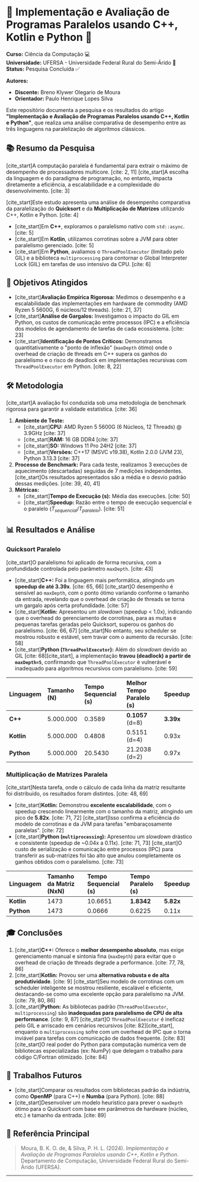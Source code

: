 # 🐍 Implementação e Avaliação de Programas Paralelos usando C++, Kotlin e Python 🚀

**Curso:** Ciência da Computação 💻  
**Universidade:** UFERSA - Universidade Federal Rural do Semi-Árido 🌱  
**Status:** Pesquisa Concluída ✅

**Autores:**
* **Discente:** Breno Klywer Olegario de Moura
* **Orientador:** Paulo Henrique Lopes Silva

Este repositório documenta a pesquisa e os resultados do artigo **"Implementação e Avaliação de Programas Paralelos usando C++, Kotlin e Python"**, que realiza uma análise comparativa de desempenho entre as três linguagens na paralelização de algoritmos clássicos.

## 📚 Resumo da Pesquisa

[cite_start]A computação paralela é fundamental para extrair o máximo de desempenho de processadores multicore. [cite: 2, 11] [cite_start]A escolha da linguagem e do paradigma de programação, no entanto, impacta diretamente a eficiência, a escalabilidade e a complexidade do desenvolvimento. [cite: 3]

[cite_start]Este estudo apresenta uma análise de desempenho comparativa da paralelização do **Quicksort** e da **Multiplicação de Matrizes** utilizando C++, Kotlin e Python. [cite: 4]

* [cite_start]Em **C++**, exploramos o paralelismo nativo com `std::async`. [cite: 5]
* [cite_start]Em **Kotlin**, utilizamos corrotinas sobre a JVM para obter paralelismo gerenciado. [cite: 5]
* [cite_start]Em **Python**, avaliamos o `ThreadPoolExecutor` (limitado pelo GIL) e a biblioteca `multiprocessing` para contornar o Global Interpreter Lock (GIL) em tarefas de uso intensivo da CPU. [cite: 6]

## 🎯 Objetivos Atingidos

* [cite_start]**Avaliação Empírica Rigorosa:** Medimos o desempenho e a escalabilidade das implementações em hardware de commodity (AMD Ryzen 5 5600G, 6 núcleos/12 threads). [cite: 21, 37]
* [cite_start]**Análise de Gargalos:** Investigamos o impacto do GIL em Python, os custos de comunicação entre processos (IPC) e a eficiência dos modelos de agendamento de tarefas de cada ecossistema. [cite: 23]
* [cite_start]**Identificação de Pontos Críticos:** Demonstramos quantitativamente o "ponto de inflexão" (`maxDepth` ótimo) onde o overhead de criação de threads em C++ supera os ganhos do paralelismo e o risco de deadlock em implementações recursivas com `ThreadPoolExecutor` em Python. [cite: 8, 22]

## 🛠️ Metodologia

[cite_start]A avaliação foi conduzida sob uma metodologia de benchmark rigorosa para garantir a validade estatística. [cite: 36]

1.  **Ambiente de Teste:**
    * [cite_start]**CPU:** AMD Ryzen 5 5600G (6 Núcleos, 12 Threads) @ 3.9GHz [cite: 37]
    * [cite_start]**RAM:** 16 GB DDR4 [cite: 37]
    * [cite_start]**SO:** Windows 11 Pro 24H2 [cite: 37]
    * [cite_start]**Versões:** C++17 (MSVC v19.38), Kotlin 2.0.0 (JVM 23), Python 3.13.3 [cite: 37]
2.  **Processo de Benchmark:** Para cada teste, realizamos 3 execuções de aquecimento (descartadas) seguidas de 7 medições independentes. [cite_start]Os resultados apresentados são a média e o desvio padrão dessas medições. [cite: 39, 40, 41]
3.  **Métricas:**
    * [cite_start]**Tempo de Execução (s):** Média das execuções. [cite: 50]
    * [cite_start]**Speedup:** Razão entre o tempo de execução sequencial e o paralelo ($T_{sequencial}/T_{paralelo}$). [cite: 51]

## 📊 Resultados e Análise

### Quicksort Paralelo

[cite_start]O paralelismo foi aplicado de forma recursiva, com a profundidade controlada pelo parâmetro `maxDepth`. [cite: 43]

* [cite_start]**C++:** Foi a linguagem mais performática, atingindo um **speedup de até 3.39x**. [cite: 65, 66] [cite_start]O desempenho é sensível ao `maxDepth`, com o ponto ótimo variando conforme o tamanho da entrada, revelando que o overhead de criação de threads se torna um gargalo após certa profundidade. [cite: 57]
* [cite_start]**Kotlin:** Apresentou um *slowdown* (speedup < 1.0x), indicando que o overhead do gerenciamento de corrotinas, para as muitas e pequenas tarefas geradas pelo Quicksort, superou os ganhos do paralelismo. [cite: 66, 67] [cite_start]No entanto, seu scheduler se mostrou robusto e estável, sem travar com o aumento da recursão. [cite: 58]
* [cite_start]**Python (`ThreadPoolExecutor`):** Além do *slowdown* devido ao GIL [cite: 68][cite_start], a implementação **travou (deadlock) a partir de `maxDepth=5`**, confirmando que `ThreadPoolExecutor` é vulnerável e inadequado para algoritmos recursivos com paralelismo. [cite: 59]

| Linguagem | Tamanho (N) | Tempo Sequencial (s) | Melhor Tempo Paralelo (s) | Speedup |
| :--- | :--- | :--- | :--- | :--- |
| **C++** | 5.000.000 | 0.3589 | **0.1057** (d=8) | **3.39x** |
| **Kotlin**| 5.000.000 | 0.4808 | 0.5151 (d=4) | 0.93x |
| **Python**| 5.000.000 | 20.5430 | 21.2038 (d=2)| 0.97x |

### Multiplicação de Matrizes Paralela

[cite_start]Nesta tarefa, onde o cálculo de cada linha da matriz resultante foi distribuído, os resultados foram distintos. [cite: 48, 69]

* [cite_start]**Kotlin:** Demonstrou **excelente escalabilidade**, com o speedup crescendo linearmente com o tamanho da matriz, atingindo um pico de **5.82x**. [cite: 71, 72] [cite_start]Isso confirma a eficiência do modelo de corrotinas e da JVM para tarefas "embaraçosamente paralelas". [cite: 72]
* [cite_start]**Python (`multiprocessing`):** Apresentou um *slowdown* drástico e consistente (speedup de ~0.04x a 0.11x). [cite: 71, 73] [cite_start]O custo de serialização e comunicação entre processos (IPC) para transferir as sub-matrizes foi tão alto que anulou completamente os ganhos obtidos com o paralelismo. [cite: 73]

| Linguagem | Tamanho da Matriz (NxN) | Tempo Sequencial (s) | Tempo Paralelo (s) | Speedup |
| :--- | :--- | :--- | :--- | :--- |
| **Kotlin**| 1473 | 10.6651 | **1.8342** | **5.82x** |
| **Python**| 1473 | 0.0666 | 0.6225 | 0.11x |

## 🎓 Conclusões

1.  [cite_start]**C++:** Oferece o **melhor desempenho absoluto**, mas exige gerenciamento manual e sintonia fina (`maxDepth`) para evitar que o overhead de criação de threads degrade a performance. [cite: 77, 78, 86]
2.  [cite_start]**Kotlin:** Provou ser uma **alternativa robusta e de alta produtividade**. [cite: 9] [cite_start]Seu modelo de corrotinas com um scheduler inteligente se mostrou resiliente, escalável e eficiente, destacando-se como uma excelente opção para paralelismo na JVM. [cite: 79, 80, 86]
3.  [cite_start]**Python:** As bibliotecas padrão (`ThreadPoolExecutor`, `multiprocessing`) são **inadequadas para paralelismo de CPU de alta performance**. [cite: 9, 87] [cite_start]O `ThreadPoolExecutor` é ineficaz pelo GIL e arriscado em cenários recursivos [cite: 82][cite_start], enquanto o `multiprocessing` sofre com um overhead de IPC que o torna inviável para tarefas com comunicação de dados frequente. [cite: 83] [cite_start]O real poder do Python para computação numérica vem de bibliotecas especializadas (ex: NumPy) que delegam o trabalho para código C/Fortran otimizado. [cite: 84]

## 🔮 Trabalhos Futuros

* [cite_start]Comparar os resultados com bibliotecas padrão da indústria, como **OpenMP** (para C++) e **Numba** (para Python). [cite: 88]
* [cite_start]Desenvolver um modelo heurístico para prever o `maxDepth` ótimo para o Quicksort com base em parâmetros de hardware (núcleo, etc.) e tamanho da entrada. [cite: 89]

## 📑 Referência Principal

> Moura, B. K. O. de, & Silva, P. H. L. (2024). *Implementação e Avaliação de Programas Paralelos usando C++, Kotlin e Python*. Departamento de Computação, Universidade Federal Rural do Semi-Árido (UFERSA).

---
